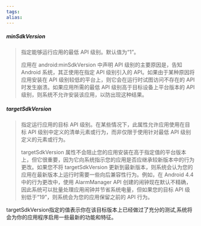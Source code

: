 ```yaml
---
tags: 
alias:
---
```

##### minSdkVersion

> 指定能够运行应用的最低 API 级别。默认值为“1”。
> 
> 应用在 android:minSdkVersion 中声明 API 级别的主要原因是，告知 Android 系统，其正使用在指定 API 级别引入的 API。如果由于某种原因将应用安装在 API 级别较低的平台上，则它会在运行时试图访问不存在的 API 时发生崩溃。如果应用所需的最低 API 级别高于目标设备上平台版本的 API 级别，则系统不允许安装该应用，以防出现这种结果。

##### targetSdkVersion

> 指定运行应用的目标 API 级别。在某些情况下，此属性允许应用使用在目标 API 级别中定义的清单元素或行为，而非仅限于使用针对最低 API 级别定义的元素或行为。
> 
> targetSdkVersion 属性不会阻止您的应用安装在高于指定值的平台版本上，但它很重要，因为它向系统指示您的应用是否应继承较新版本中的行为更改。如果您不将 targetSdkVersion 更新到最新版本，则系统会认为您的应用在最新版本上运行时需要一些向后兼容性行为。例如，在 Android 4.4 中的行为更改中，使用 AlarmManager API 创建的闹钟现在默认不精确，因此系统可以批量处理应用闹钟并节省系统电量，但如果您的目标 API 级别低于“19”，则系统会为您的应用保留之前的 API 行为。





targetSdkVersion指定的值表示你在该目标版本上已经做过了充分的测试,系统将会为你的应用程序启用一些最新的功能和特征。